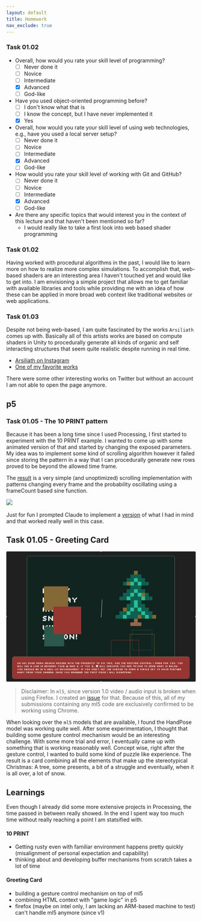 ```yaml
---
layout: default
title: Homework
nav_exclude: true
---
```


### Task 01.02

- Overall, how would you rate your skill level of programming?
  - [ ] Never done it
  - [ ] Novice
  - [ ] Intermediate
  - [x] Advanced
  - [ ] God-like
- Have you used object-oriented programming before?
  - [ ] I don't know what that is
  - [ ] I know the concept, but I have never implemented it
  - [x] Yes
- Overall, how would you rate your skill level of using web technologies, e.g., have you used a local server setup?
  - [ ] Never done it
  - [ ] Novice
  - [ ] Intermediate
  - [x] Advanced
  - [ ] God-like
- How would you rate your skill level of working with Git and GitHub?
  - [ ] Never done it
  - [ ] Novice
  - [ ] Intermediate
  - [x] Advanced
  - [ ] God-like
- Are there any specific topics that would interest you in the context of this lecture and that haven't been mentioned so far?
  - I would really like to take a first look into web based shader programming

### Task 01.02

Having worked with procedural algorithms in the past, I would like to learn more on how to realize more complex simulations. To accomplish that, web-based shaders are an interesting area I haven't touched yet and would like to get into. I am envisioning a simple project that allows me to get familiar with available libraries and tools while providing me with an idea of how these can be applied in more broad web context like traditional websites or web applications.

### Task 01.03

Despite not being web-based, I am quite fascinated by the works `Arsiliath` comes up with. Basically all of this artists works are based on compute shaders in Unity to procedurally generate all kinds of organic and self interacting structures that seem quite realistic despite running in real time.

- [Arsiliath on Instagram](https://www.instagram.com/arsiliath/)
- [One of my favorite works](https://www.instagram.com/reel/CGFyN2lnpZx/)

There were some other interesting works on Twitter but without an account I am not able to open the page anymore.

## p5

### Task 01.05 - The 10 PRINT pattern

Because it has been a long time since I used Processing, I first started to experiment with the 10 PRINT example. I wanted to come up with some animated version of that and started by changing the exposed parameters. My idea was to implement some kind of scrolling algorithm however it failed since storing the pattern in a way that I can procedurally generate new rows proved to be beyond the allowed time frame.

The [result](https://editor.p5js.org/gerdes.philip/sketches/m9ob2Iw6t) is a very simple (and unoptimized) scrolling implementation with patterns changing every frame and the probability oscillating using a frameCount based sine function.

![](./img/ten-scroll.gif)

Just for fun I prompted Claude to implement a [version](https://editor.p5js.org/gerdes.philip/sketches/wumSEhgw8) of what I had in mind and that worked really well in this case.

## Task 01.05 - Greeting Card

![](./img/card.gif)

> Disclaimer:
> In `ml5`, since version 1.0 video / audio input is broken when using Firefox.
> I created an [issue](https://github.com/ml5js/ml5-next-gen/issues/245) for that.
> Because of this, all of my submissions containing any ml5 code are exclusively confirmed to be working using Chrome.

When looking over the `ml5` models that are available, I found the HandPose model was working quite well. After some experimentation, I thought that building some gesture control mechanism would be an interesting challenge. With some more trial and error, I eventually came up with something that is working reasonably well. Concept wise, right after the gesture control, I wanted to build some kind of puzzle like experience. The result is a card combining all the elements that make up the stereotypical Christmas: A tree, some presents, a bit of a struggle and eventually, when it is all over, a lot of snow.

## Learnings

Even though I already did some more extensive projects in Processing, the time passed in between really showed. In the end I spent way too much time without really reaching a point I am statsified with.

#### 10 PRINT

- Getting rusty even with familiar environment happens pretty quickly (misalignment of personal expectation and capability)
- thinking about and developing buffer mechanisms from scratch takes a lot of time

#### Greeting Card

- building a gesture control mechanism on top of ml5
- combining HTML context with "game logic" in p5
- firefox (maybe on intel only, I am lacking an ARM-based machine to test) can't handle ml5 anymore (since v1)
